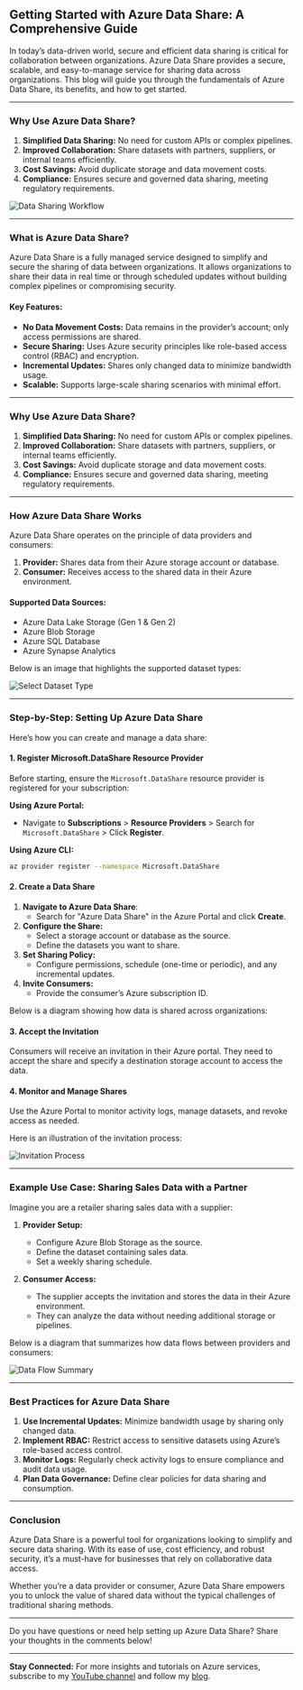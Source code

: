 ## **Getting Started with Azure Data Share: A Comprehensive Guide**

In today’s data-driven world, secure and efficient data sharing is critical for collaboration between organizations. Azure Data Share provides a secure, scalable, and easy-to-manage service for sharing data across organizations. This blog will guide you through the fundamentals of Azure Data Share, its benefits, and how to get started.

---

### **Why Use Azure Data Share?**

1. **Simplified Data Sharing:** No need for custom APIs or complex pipelines.
2. **Improved Collaboration:** Share datasets with partners, suppliers, or internal teams efficiently.
3. **Cost Savings:** Avoid duplicate storage and data movement costs.
4. **Compliance:** Ensures secure and governed data sharing, meeting regulatory requirements.
  
![Data Sharing Workflow](https://github.com/PiyushMittl/Others/blob/main/azure-datashare-blog/images/2.blockdiagram.png)

---

### **What is Azure Data Share?**

Azure Data Share is a fully managed service designed to simplify and secure the sharing of data between organizations. It allows organizations to share their data in real time or through scheduled updates without building complex pipelines or compromising security.

#### **Key Features:**
- **No Data Movement Costs:** Data remains in the provider’s account; only access permissions are shared.
- **Secure Sharing:** Uses Azure security principles like role-based access control (RBAC) and encryption.
- **Incremental Updates:** Shares only changed data to minimize bandwidth usage.
- **Scalable:** Supports large-scale sharing scenarios with minimal effort.

---

### **Why Use Azure Data Share?**

1. **Simplified Data Sharing:** No need for custom APIs or complex pipelines.
2. **Improved Collaboration:** Share datasets with partners, suppliers, or internal teams efficiently.
3. **Cost Savings:** Avoid duplicate storage and data movement costs.
4. **Compliance:** Ensures secure and governed data sharing, meeting regulatory requirements.

---

### **How Azure Data Share Works**

Azure Data Share operates on the principle of data providers and consumers:

1. **Provider:** Shares data from their Azure storage account or database.
2. **Consumer:** Receives access to the shared data in their Azure environment.

#### **Supported Data Sources:**
- Azure Data Lake Storage (Gen 1 & Gen 2)
- Azure Blob Storage
- Azure SQL Database
- Azure Synapse Analytics

Below is an image that highlights the supported dataset types:

![Select Dataset Type](https://github.com/PiyushMittl/Others/blob/main/azure-datashare-blog/images/1.datasets.png)

---

### **Step-by-Step: Setting Up Azure Data Share**

Here’s how you can create and manage a data share:

#### **1. Register Microsoft.DataShare Resource Provider**
Before starting, ensure the `Microsoft.DataShare` resource provider is registered for your subscription:

**Using Azure Portal:**
- Navigate to **Subscriptions** > **Resource Providers** > Search for `Microsoft.DataShare` > Click **Register**.

**Using Azure CLI:**
```bash
az provider register --namespace Microsoft.DataShare
```

#### **2. Create a Data Share**
1. **Navigate to Azure Data Share**:
   - Search for "Azure Data Share" in the Azure Portal and click **Create**.
2. **Configure the Share:**
   - Select a storage account or database as the source.
   - Define the datasets you want to share.
3. **Set Sharing Policy:**
   - Configure permissions, schedule (one-time or periodic), and any incremental updates.
4. **Invite Consumers:**
   - Provide the consumer’s Azure subscription ID.

Below is a diagram showing how data is shared across organizations:



#### **3. Accept the Invitation**
Consumers will receive an invitation in their Azure portal. They need to accept the share and specify a destination storage account to access the data.

#### **4. Monitor and Manage Shares**
Use the Azure Portal to monitor activity logs, manage datasets, and revoke access as needed.

Here is an illustration of the invitation process:

![Invitation Process](https://github.com/PiyushMittl/Others/blob/main/azure-datashare-blog/images/3.msofficial.png)

---

### **Example Use Case: Sharing Sales Data with a Partner**

Imagine you are a retailer sharing sales data with a supplier:

1. **Provider Setup:**
   - Configure Azure Blob Storage as the source.
   - Define the dataset containing sales data.
   - Set a weekly sharing schedule.

2. **Consumer Access:**
   - The supplier accepts the invitation and stores the data in their Azure environment.
   - They can analyze the data without needing additional storage or pipelines.

Below is a diagram that summarizes how data flows between providers and consumers:

![Data Flow Summary](https://github.com/PiyushMittl/Others/blob/main/azure-datashare-blog/images/4.AzureServiceHLD.png)

---

### **Best Practices for Azure Data Share**

1. **Use Incremental Updates:** Minimize bandwidth usage by sharing only changed data.
2. **Implement RBAC:** Restrict access to sensitive datasets using Azure’s role-based access control.
3. **Monitor Logs:** Regularly check activity logs to ensure compliance and audit data usage.
4. **Plan Data Governance:** Define clear policies for data sharing and consumption.

---

### **Conclusion**

Azure Data Share is a powerful tool for organizations looking to simplify and secure data sharing. With its ease of use, cost efficiency, and robust security, it’s a must-have for businesses that rely on collaborative data access.

Whether you’re a data provider or consumer, Azure Data Share empowers you to unlock the value of shared data without the typical challenges of traditional sharing methods.

---

Do you have questions or need help setting up Azure Data Share? Share your thoughts in the comments below!

---

**Stay Connected:** For more insights and tutorials on Azure services, subscribe to my [YouTube channel](#) and follow my [blog](#).


